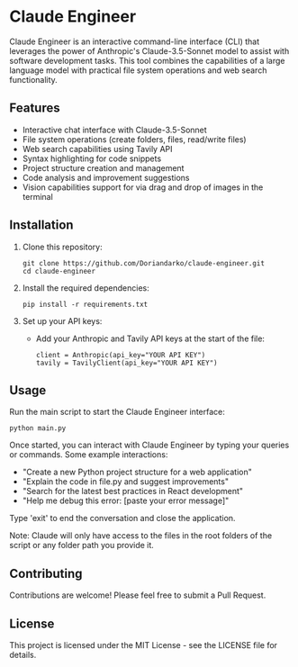 # Claude Engineer

Claude Engineer is an interactive command-line interface (CLI) that leverages the power of Anthropic's Claude-3.5-Sonnet model to assist with software development tasks. This tool combines the capabilities of a large language model with practical file system operations and web search functionality.

## Features

- Interactive chat interface with Claude-3.5-Sonnet
- File system operations (create folders, files, read/write files)
- Web search capabilities using Tavily API
- Syntax highlighting for code snippets
- Project structure creation and management
- Code analysis and improvement suggestions
- Vision capabilities support for via drag and drop of images in the terminal

## Installation

1. Clone this repository:
   ```
   git clone https://github.com/Doriandarko/claude-engineer.git
   cd claude-engineer
   ```

2. Install the required dependencies:
   ```
   pip install -r requirements.txt
   ```

3. Set up your API keys:
   - Add your Anthropic and Tavily API keys at the start of the file:
     ```
     client = Anthropic(api_key="YOUR API KEY")
     tavily = TavilyClient(api_key="YOUR API KEY")
     ```

## Usage

Run the main script to start the Claude Engineer interface:

```
python main.py
```

Once started, you can interact with Claude Engineer by typing your queries or commands. Some example interactions:

- "Create a new Python project structure for a web application"
- "Explain the code in file.py and suggest improvements"
- "Search for the latest best practices in React development"
- "Help me debug this error: [paste your error message]"

Type 'exit' to end the conversation and close the application.

Note: Claude will only have access to the files in the root folders of the script or any folder path you provide it.

## Contributing

Contributions are welcome! Please feel free to submit a Pull Request.

## License

This project is licensed under the MIT License - see the LICENSE file for details.

